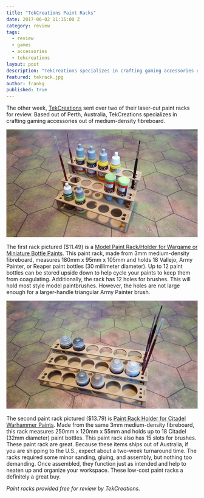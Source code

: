 ```yaml
---
title: "TekCreations Paint Racks"
date: 2017-06-02 11:15:00 Z
category: review
tags:
  - review
  - games
  - accessories
  - tekcreations
layout: post
description: "TekCreations specializes in crafting gaming accessories out of medium-density fibreboard. "
featured: tekrack.jpg
author: frankg
published: true
---
```


The other week, [TekCreations](https://www.etsy.com/shop/TekCreations) sent over two of their laser-cut paint racks for review. Based out of Perth, Australia, TekCreations specializes in crafting gaming accessories out of medium-density fibreboard. 

![TekCreations Model Paint Rack/Holder for Wargame or Miniature Bottle Paints](/images/tekcreations/tekrack1.png)

The first rack pictured ($11.49) is a [Model Paint Rack/Holder for Wargame or Miniature Bottle Paints](https://www.etsy.com/listing/269631154/model-paint-rack-holder-for-wargame-or?ref=shop_home_active_4). This paint rack, made from 3mm medium-density fibreboard, measures 180mm x 95mm x 105mm and holds 18 Vallejo, Army Painter, or Reaper paint bottles (30 millimeter diameter). Up to 12 paint bottles can be stored upside down to help cycle your paints to keep them from coagulating. Additionally, the rack has 12 holes for brushes. This will hold most style model paintbrushes. However, the holes are not large enough for a larger-handle triangular Army Painter brush. 

![TekCreations Paint Rack Holder for Citadel Warhammer Paints](/images/tekcreations/tekrack2.png)

The second paint rack pictured ($13.79) is [Paint Rack Holder for Citadel Warhammer Paints](https://www.etsy.com/listing/454291030/paint-rack-holder-for-citadel-warhammer?ref=listing-shop-header-0). Made from the same 3mm medium-density fibreboard, this rack measures 250mm x 120mm x 55mm and holds up to 18 Citadel (32mm diameter) paint bottles. This paint rack also has 15 slots for brushes. 
These paint rack are great. Because these items ships out of Australia, if you are shipping to the U.S., expect about a two-week turnaround time. The racks required some minor sanding, gluing, and assembly, but nothing too demanding. Once assembled, they function just as intended and help to neaten up and organize your workspace. These low-cost paint racks a definitely a great buy.

*Paint racks provided free for review by TekCreations.*
